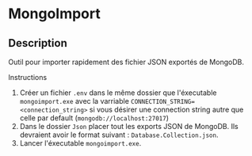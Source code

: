 # MongoImport
## Description
Outil pour importer rapidement des fichier JSON exportés de MongoDB.

Instructions 

1. Créer un fichier `.env` dans le même dossier que l'éxecutable `mongoimport.exe` avec la varriable `CONNECTION_STRING=<connection_string>` si vous désirer une connection string autre que celle par default (`mongodb://localhost:27017`)
2. Dans le dossier `Json` placer tout les exports JSON de MongoDB. Ils devraient avoir le format suivant : `Database.Collection.json`.
3. Lancer l'éxecutable `mongoimport.exe`.

